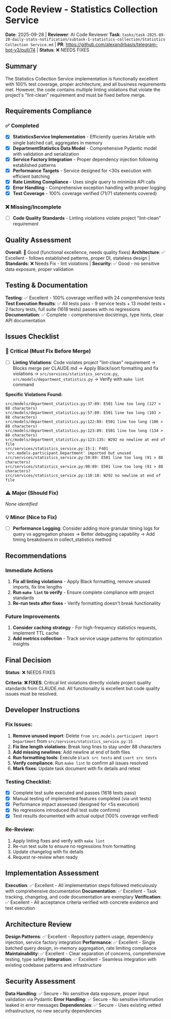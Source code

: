 # Code Review - Statistics Collection Service

**Date**: 2025-09-28 | **Reviewer**: AI Code Reviewer
**Task**: `tasks/task-2025-09-28-daily-stats-notification/subtask-1-statistics-collection/Statistics Collection Service.md` | **PR**: https://github.com/alexandrbasis/telegram-bot-v3/pull/74 | **Status**: ❌ NEEDS FIXES

## Summary
The Statistics Collection Service implementation is functionally excellent with 100% test coverage, proper architecture, and all business requirements met. However, the code contains multiple linting violations that violate the project's "lint-clean" requirement and must be fixed before merge.

## Requirements Compliance
### ✅ Completed
- [x] **StatisticsService Implementation** - Efficiently queries Airtable with single batched call, aggregates in memory
- [x] **DepartmentStatistics Data Model** - Comprehensive Pydantic model with validation and serialization
- [x] **Service Factory Integration** - Proper dependency injection following established patterns
- [x] **Performance Targets** - Service designed for <30s execution with efficient batching
- [x] **Rate Limiting Compliance** - Uses single query to minimize API calls
- [x] **Error Handling** - Comprehensive exception handling with proper logging
- [x] **Test Coverage** - 100% coverage verified (71/71 statements covered)

### ❌ Missing/Incomplete
- [ ] **Code Quality Standards** - Linting violations violate project "lint-clean" requirement

## Quality Assessment
**Overall**: 🔄 Good (functional excellence, needs quality fixes)
**Architecture**: ✅ Excellent - follows established patterns, proper DI, stateless design | **Standards**: ❌ Needs Fix - lint violations | **Security**: ✅ Good - no sensitive data exposure, proper validation

## Testing & Documentation
**Testing**: ✅ Excellent - 100% coverage verified with 24 comprehensive tests
**Test Execution Results**: ✅ All tests pass - 9 service tests + 13 model tests + 2 factory tests, full suite (1618 tests) passes with no regressions
**Documentation**: ✅ Complete - comprehensive docstrings, type hints, clear API documentation

## Issues Checklist

### 🚨 Critical (Must Fix Before Merge)
- [ ] **Linting Violations**: Code violates project "lint-clean" requirement → Blocks merge per CLAUDE.md → Apply Black/isort formatting and fix violations → `src/services/statistics_service.py`, `src/models/department_statistics.py` → Verify with `make lint` command

**Specific Violations Found:**
```
src/models/department_statistics.py:37:89: E501 line too long (127 > 88 characters)
src/models/department_statistics.py:57:89: E501 line too long (103 > 88 characters)
src/models/department_statistics.py:122:89: E501 line too long (106 > 88 characters)
src/models/department_statistics.py:123:89: E501 line too long (134 > 88 characters)
src/models/department_statistics.py:123:135: W292 no newline at end of file
src/services/statistics_service.py:15:1: F401 'src.models.participant.Department' imported but unused
src/services/statistics_service.py:59:89: E501 line too long (91 > 88 characters)
src/services/statistics_service.py:90:89: E501 line too long (91 > 88 characters)
src/services/statistics_service.py:110:18: W292 no newline at end of file
```

### ⚠️ Major (Should Fix)
*None identified*

### 💡 Minor (Nice to Fix)
- [ ] **Performance Logging**: Consider adding more granular timing logs for query vs aggregation phases → Better debugging capability → Add timing breakdowns in collect_statistics method

## Recommendations
### Immediate Actions
1. **Fix all linting violations** - Apply Black formatting, remove unused imports, fix line lengths
2. **Run `make lint` to verify** - Ensure complete compliance with project standards
3. **Re-run tests after fixes** - Verify formatting doesn't break functionality

### Future Improvements
1. **Consider caching strategy** - For high-frequency statistics requests, implement TTL cache
2. **Add metrics collection** - Track service usage patterns for optimization insights

## Final Decision
**Status**: ❌ NEEDS FIXES

**Criteria**:
**❌ FIXES**: Critical lint violations directly violate project quality standards from CLAUDE.md. All functionality is excellent but code quality issues must be resolved.

## Developer Instructions
### Fix Issues:
1. **Remove unused import**: Delete `from src.models.participant import Department` from `src/services/statistics_service.py:15`
2. **Fix line length violations**: Break long lines to stay under 88 characters
3. **Add missing newlines**: Add newline at end of both files
4. **Run formatting tools**: Execute `black src tests` and `isort src tests`
5. **Verify compliance**: Run `make lint` to confirm all issues resolved
6. **Mark fixes**: Update task document with fix details and retest

### Testing Checklist:
- [x] Complete test suite executed and passes (1618 tests pass)
- [x] Manual testing of implemented features completed (via unit tests)
- [x] Performance impact assessed (designed for <5s execution)
- [x] No regressions introduced (full test suite confirms)
- [x] Test results documented with actual output (100% coverage verified)

### Re-Review:
1. Apply linting fixes and verify with `make lint`
2. Re-run test suite to ensure no regressions from formatting
3. Update changelog with fix details
4. Request re-review when ready

## Implementation Assessment
**Execution**: ✅ Excellent - All implementation steps followed meticulously with comprehensive documentation
**Documentation**: ✅ Excellent - Task tracking, changelog, and code documentation are exemplary
**Verification**: ✅ Excellent - All acceptance criteria verified with concrete evidence and test execution

## Architecture Review
**Design Patterns**: ✅ Excellent - Repository pattern usage, dependency injection, service factory integration
**Performance**: ✅ Excellent - Single batched query design, in-memory aggregation, rate limiting compliance
**Maintainability**: ✅ Excellent - Clear separation of concerns, comprehensive testing, type safety
**Integration**: ✅ Excellent - Seamless integration with existing codebase patterns and infrastructure

## Security Assessment
**Data Handling**: ✅ Secure - No sensitive data exposure, proper input validation via Pydantic
**Error Handling**: ✅ Secure - No sensitive information leaked in error messages
**Dependencies**: ✅ Secure - Uses existing vetted infrastructure, no new security dependencies